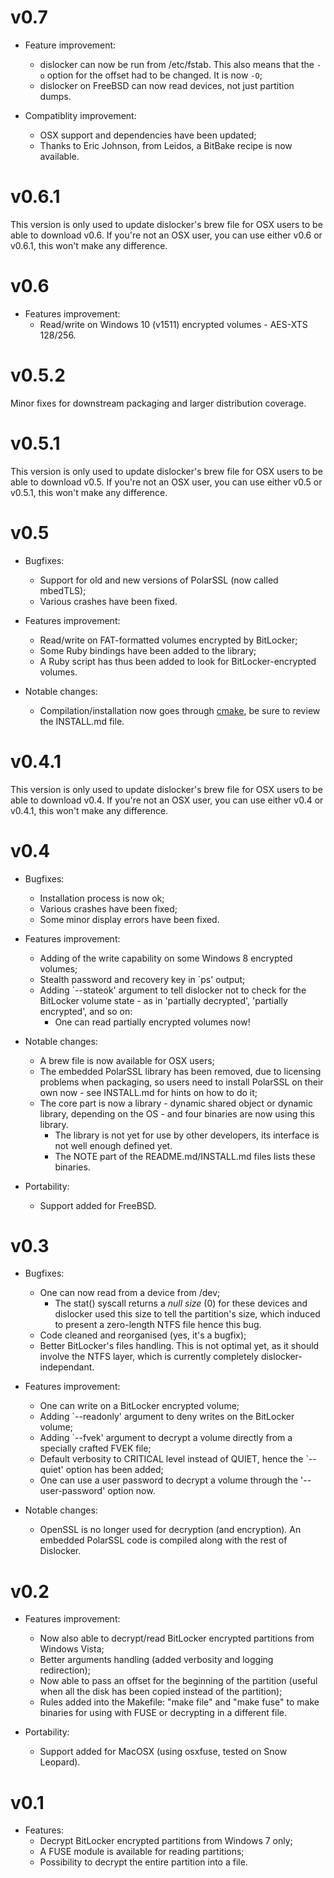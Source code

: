 # v0.7
- Feature improvement:
    - dislocker can now be run from /etc/fstab. This also means that the `-o`
    option for the offset had to be changed. It is now `-O`;
    - dislocker on FreeBSD can now read devices, not just partition dumps.

- Compatiblity improvement:
    - OSX support and dependencies have been updated;
    - Thanks to Eric Johnson, from Leidos, a BitBake recipe is now available.

# v0.6.1
This version is only used to update dislocker's brew file for OSX users
to be able to download v0.6. If you're not an OSX user, you can use either v0.6
or v0.6.1, this won't make any difference.

# v0.6
- Features improvement:
    - Read/write on Windows 10 (v1511) encrypted volumes - AES-XTS 128/256.

# v0.5.2
Minor fixes for downstream packaging and larger distribution coverage.

# v0.5.1
This version is only used to update dislocker's brew file for OSX users
to be able to download v0.5. If you're not an OSX user, you can use either v0.5
or v0.5.1, this won't make any difference.

# v0.5
- Bugfixes:
    - Support for old and new versions of PolarSSL (now called mbedTLS);
    - Various crashes have been fixed.

- Features improvement:
    - Read/write on FAT-formatted volumes encrypted by BitLocker;
    - Some Ruby bindings have been added to the library;
    - A Ruby script has thus been added to look for BitLocker-encrypted volumes.

- Notable changes:
    - Compilation/installation now goes through [cmake](https://cmake.org/), be
    sure to review the INSTALL.md file.

# v0.4.1
This version is only used to update dislocker's brew file for OSX users
to be able to download v0.4. If you're not an OSX user, you can use either v0.4
or v0.4.1, this won't make any difference.

# v0.4
- Bugfixes:
    - Installation process is now ok;
    - Various crashes have been fixed;
    - Some minor display errors have been fixed.

- Features improvement:
    - Adding of the write capability on some Windows 8 encrypted volumes;
    - Stealth password and recovery key in `ps' output;
    - Adding `--stateok' argument to tell dislocker not to check for the BitLocker
    volume state - as in 'partially decrypted', 'partially encrypted', and so on:
        - One can read partially encrypted volumes now!

- Notable changes:
    - A brew file is now available for OSX users;
    - The embedded PolarSSL library has been removed, due to licensing problems
      when packaging, so users need to install PolarSSL on their own now - see
      INSTALL.md for hints on how to do it;
    - The core part is now a library - dynamic shared object or dynamic library,
      depending on the OS - and four binaries are now using this library.
        - The library is not yet for use by other developers, its interface is not
          well enough defined yet.
        - The NOTE part of the README.md/INSTALL.md files lists these binaries.

- Portability:
    - Support added for FreeBSD.


# v0.3
- Bugfixes:
    - One can now read from a device from /dev;
        - The stat() syscall returns a *null size* (0) for these devices and
          dislocker used this size to tell the partition's size, which induced to
          present a zero-length NTFS file hence this bug.
    - Code cleaned and reorganised (yes, it's a bugfix);
    - Better BitLocker's files handling. This is not optimal yet, as it should
      involve the NTFS layer, which is currently completely dislocker-independant.

- Features improvement:
    - One can write on a BitLocker encrypted volume;
    - Adding `--readonly' argument to deny writes on the BitLocker volume;
    - Adding `--fvek' argument to decrypt a volume directly from a specially
      crafted FVEK file;
    - Default verbosity to CRITICAL level instead of QUIET, hence the `--quiet'
      option has been added;
    - One can use a user password to decrypt a volume through the
      '--user-password' option now.

- Notable changes:
    - OpenSSL is no longer used for decryption (and encryption). An embedded
      PolarSSL code is compiled along with the rest of Dislocker.


# v0.2
- Features improvement:
    - Now also able to decrypt/read BitLocker encrypted partitions from Windows
      Vista;
    - Better arguments handling (added verbosity and logging redirection);
    - Now able to pass an offset for the beginning of the partition (useful when
      all the disk has been copied instead of the partition);
    - Rules added into the Makefile: "make file" and "make fuse" to make binaries
      for using with FUSE or decrypting in a different file.

- Portability:
    - Support added for MacOSX (using osxfuse, tested on Snow Leopard).


# v0.1
- Features:
    - Decrypt BitLocker encrypted partitions from Windows 7 only;
    - A FUSE module is available for reading partitions;
    - Possibility to decrypt the entire partition into a file.
